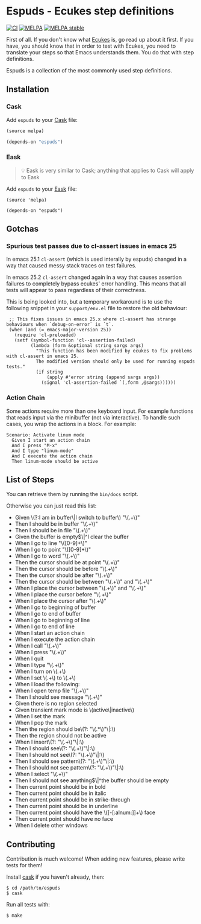 # Espuds - Ecukes step definitions

[![CI](https://github.com/ecukes/espuds/actions/workflows/test.yml/badge.svg)](https://github.com/ecukes/espuds/actions/workflows/test.yml)
[![MELPA](http://melpa.org/packages/espuds-badge.svg)](http://melpa.org/#/espuds)
[![MELPA stable](http://stable.melpa.org/packages/espuds-badge.svg)](http://stable.melpa.org/#/espuds)

First of all. If you don't know what
[Ecukes](http://github.com/ecukes/ecukes) is, go read up about it
first. If you have, you should know that in order to test with Ecukes,
you need to translate your steps so that Emacs understands them. You
do that with step definitions.

Espuds is a collection of the most commonly used step definitions.

## Installation

### Cask

Add `espuds` to your [Cask][Cask] file:

```lisp
(source melpa)

(depends-on "espuds")
```

### Eask
> 💡 Eask is very similar to Cask; anything that applies to Cask will apply to Eask

Add `espuds` to your [Eask][Eask] file:

```elisp
(source 'melpa)

(depends-on "espuds")
```

## Gotchas

### Spurious test passes due to cl-assert issues in emacs 25

In emacs 25.1 `cl-assert` (which is used interally by espuds) changed in a way
that caused messy stack traces on test failures.

In emacs 25.2 `cl-assert` changed again in a way that causes assertion failures
to completely bypass ecukes' error handling. This means that all tests will
appear to pass regardless of their correctness. 

This is being looked into, but a temporary workaround is to use the following
snippet in your `support/env.el` file to restore the old behaviour:

```elisp
 ;; This fixes issues in emacs 25.x where cl-assert has strange behaviours when `debug-on-error` is `t`.
 (when (and (= emacs-major-version 25))
   (require 'cl-preloaded)
   (setf (symbol-function 'cl--assertion-failed)
         (lambda (form &optional string sargs args)
           "This function has been modified by ecukes to fix problems with cl-assert in emacs 25.
           The modified version should only be used for running espuds tests."
           (if string
               (apply #'error string (append sargs args))
             (signal 'cl-assertion-failed `(,form ,@sargs))))))
```

### Action Chain

Some actions require more than one keyboard input. For example
functions that reads input via the minibuffer (not via
interactive). To handle such cases, you wrap the actions in a
block. For example:

    Scenario: Activate linum mode
      Given I start an action chain
      And I press "M-x"
      And I type "linum-mode"
      And I execute the action chain
      Then linum-mode should be active

## List of Steps
<!-- generated with a `grep -E "^\((Given|When|Then)" espuds.el | sed 's:^(:- :' | sed 's:"\^::' | sed 's:\$"::'` :D -->
You can retrieve them by running the `bin/docs` script.

Otherwise you can just read this list:

- Given \\(?:I am in buffer\\|I switch to buffer\\) \"\\(.+\\)\"
- Then I should be in buffer \"\\(.+\\)\"
- Then I should be in file \"\\(.+\\)\"
- Given the buffer is empty$\\|^I clear the buffer
- When I go to line \"\\([0-9]+\\)\"
- When I go to point \"\\([0-9]+\\)\"
- When I go to word \"\\(.+\\)\"
- Then the cursor should be at point \"\\(.+\\)\"
- Then the cursor should be before \"\\(.+\\)\"
- Then the cursor should be after \"\\(.+\\)\"
- Then the cursor should be between \"\\(.+\\)\" and \"\\(.+\\)\"
- When I place the cursor between \"\\(.+\\)\" and \"\\(.+\\)\"
- When I place the cursor before \"\\(.+\\)\"
- When I place the cursor after \"\\(.+\\)\"
- When I go to beginning of buffer
- When I go to end of buffer
- When I go to beginning of line
- When I go to end of line
- When I start an action chain
- When I execute the action chain
- When I call \"\\(.+\\)\"
- When I press \"\\(.+\\)\"
- When I quit
- When I type \"\\(.+\\)\"
- When I turn on \\(.+\\)
- When I set \\(.+\\) to \\(.+\\)
- When I load the following:
- When I open temp file \"\\(.+\\)\"
- Then I should see message \"\\(.+\\)\"
- Given there is no region selected
- Given transient mark mode is \\(active\\|inactive\\)
- When I set the mark
- When I pop the mark
- Then the region should be\\(?: \"\\(.*\\)\"\\|:\\)
- Then the region should not be active
- When I insert\\(?: \"\\(.+\\)\"\\|:\\)
- Then I should see\\(?: \"\\(.+\\)\"\\|:\\)
- Then I should not see\\(?: \"\\(.+\\)\"\\|:\\)
- Then I should see pattern\\(?: \"\\(.+\\)\"\\|:\\)
- Then I should not see pattern\\(?: \"\\(.+\\)\"\\|:\\)
- When I select \"\\(.+\\)\"
- Then I should not see anything$\\|^the buffer should be empty
- Then current point should be in bold
- Then current point should be in italic
- Then current point should be in strike-through
- Then current point should be in underline
- Then current point should have the \\([-[:alnum:]]+\\) face
- Then current point should have no face
- When I delete other windows

## Contributing

Contribution is much welcome! When adding new features, please write
tests for them!

Install [cask][Cask] if you haven't already,
then:

    $ cd /path/to/espuds
    $ cask

Run all tests with:

    $ make

[Cask]: https://github.com/cask/cask
[Eask]: https://github.com/emacs-eask/cli
[MELPA]: https://melpa.org
